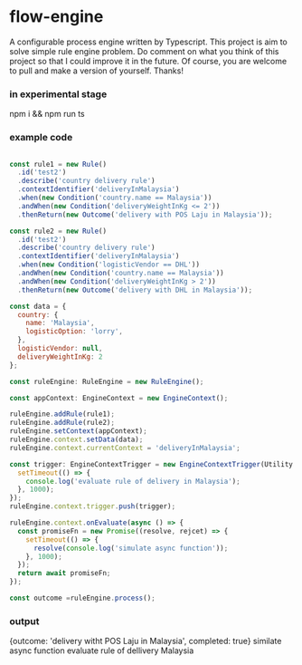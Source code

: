 # flow-engine
A configurable process engine written by Typescript. This project is aim to solve simple rule engine problem. Do comment on what you think of this project so that I could improve it in the future. Of course, you are welcome to pull and make a version of yourself. Thanks!

### in experimental stage
npm i && npm run ts

### example code

```javascript

const rule1 = new Rule()
  .id('test2')
  .describe('country delivery rule')
  .contextIdentifier('deliveryInMalaysia')
  .when(new Condition('country.name == Malaysia'))
  .andWhen(new Condition('deliveryWeightInKg <= 2'))
  .thenReturn(new Outcome('delivery with POS Laju in Malaysia'));

const rule2 = new Rule()
  .id('test2')
  .describe('country delivery rule')
  .contextIdentifier('deliveryInMalaysia')
  .when(new Condition('logisticVendor == DHL'))
  .andWhen(new Condition('country.name == Malaysia'))
  .andWhen(new Condition('deliveryWeightInKg > 2'))
  .thenReturn(new Outcome('delivery with DHL in Malaysia'));

const data = {
  country: {
    name: 'Malaysia',
    logisticOption: 'lorry',
  },
  logisticVendor: null,
  deliveryWeightInKg: 2
};

const ruleEngine: RuleEngine = new RuleEngine();

const appContext: EngineContext = new EngineContext();

ruleEngine.addRule(rule1);
ruleEngine.addRule(rule2);
ruleEngine.setContext(appContext);
ruleEngine.context.setData(data);
ruleEngine.context.currentContext = 'deliveryInMalaysia';

const trigger: EngineContextTrigger = new EngineContextTrigger(Utility.id(), 'deliveryInMalaysia', () => {
  setTimeout(() => {
    console.log('evaluate rule of delivery in Malaysia');
  }, 1000);
});
ruleEngine.context.trigger.push(trigger);

ruleEngine.context.onEvaluate(async () => {
  const promiseFn = new Promise((resolve, rejcet) => {
    setTimeout(() => {
      resolve(console.log('simulate async function'));
    }, 1000);
  });
  return await promiseFn;
});

const outcome =ruleEngine.process();
```

### output
{outcome: 'delivery witht POS Laju in Malaysia', completed: true}
similate async function
evaluate rule of dellivery Malaysia


